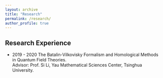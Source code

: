 ```yaml
---
layout: archive
title: "Research"
permalink: /research/
author_profile: true
---
```


## Research Experience

* 2019 - 2020   The Batalin-Vilkovisky Formalism and Homological Methods in Quantum Field Theories. <br>
              Advisor: Prof. Si Li, Yau Mathematical Sciences Center, Tsinghua University.

 